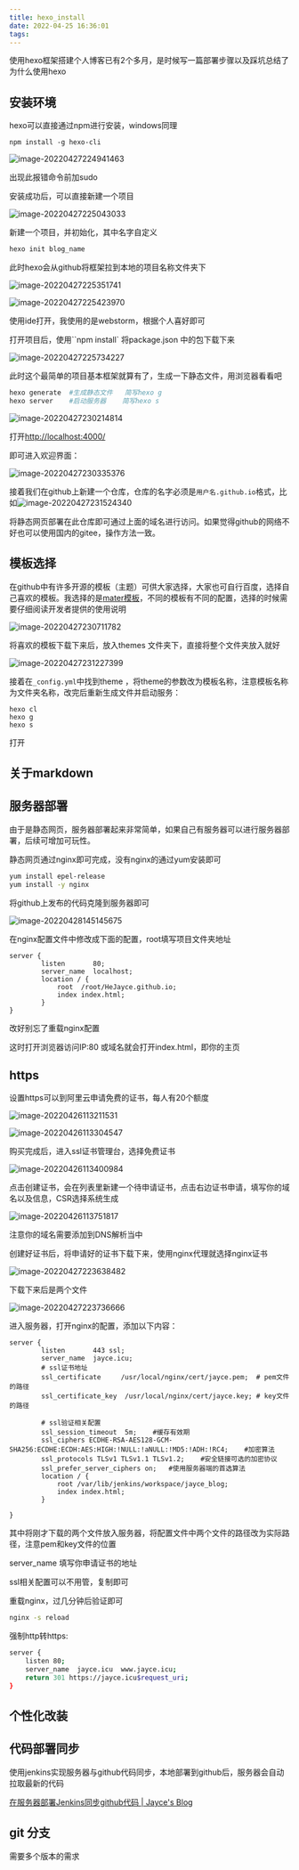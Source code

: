 ```yaml
---
title: hexo_install
date: 2022-04-25 16:36:01
tags:
---
```



使用hexo框架搭建个人博客已有2个多月，是时候写一篇部署步骤以及踩坑总结了
为什么使用hexo

## 安装环境

hexo可以直接通过npm进行安装，windows同理

```
npm install -g hexo-cli
```

![image-20220427224941463](https://jaycehe.oss-cn-hangzhou.aliyuncs.com/image-20220427224941463.png)

出现此报错命令前加sudo

安装成功后，可以直接新建一个项目

![image-20220427225043033](https://jaycehe.oss-cn-hangzhou.aliyuncs.com/image-20220427225043033.png)



新建一个项目，并初始化，其中名字自定义	

```sh
hexo init blog_name
```

此时hexo会从github将框架拉到本地的项目名称文件夹下

![image-20220427225351741](https://jaycehe.oss-cn-hangzhou.aliyuncs.com/image-20220427225351741.png)

![image-20220427225423970](https://jaycehe.oss-cn-hangzhou.aliyuncs.com/image-20220427225423970.png)

使用ide打开，我使用的是webstorm，根据个人喜好即可

打开项目后，使用``npm install` 将package.json 中的包下载下来

![image-20220427225734227](https://jaycehe.oss-cn-hangzhou.aliyuncs.com/image-20220427225734227.png)

此时这个最简单的项目基本框架就算有了，生成一下静态文件，用浏览器看看吧

```sh
hexo generate  #生成静态文件   简写hexo g
hexo server    #启动服务器    简写hexo s
```

![image-20220427230214814](https://jaycehe.oss-cn-hangzhou.aliyuncs.com/image-20220427230214814.png)

打开[http://localhost:4000/](http://localhost:4000/)

即可进入欢迎界面：

![image-20220427230335376](https://jaycehe.oss-cn-hangzhou.aliyuncs.com/image-20220427230335376.png)



接着我们在github上新建一个仓库，仓库的名字必须是`用户名.github.io`格式，比如![image-20220427231524340](https://jaycehe.oss-cn-hangzhou.aliyuncs.com/image-20220427231524340.png)

将静态网页部署在此仓库即可通过上面的域名进行访问。如果觉得github的网络不好也可以使用国内的gitee，操作方法一致。







## 模板选择

在github中有许多开源的模板（主题）可供大家选择，大家也可自行百度，选择自己喜欢的模板。我选择的是[mater模板](https://github.com/blinkfox/hexo-theme-matery)，不同的模板有不同的配置，选择的时候需要仔细阅读开发者提供的使用说明

![image-20220427230711782](https://jaycehe.oss-cn-hangzhou.aliyuncs.com/image-20220427230711782.png)

将喜欢的模板下载下来后，放入themes 文件夹下，直接将整个文件夹放入就好

![image-20220427231227399](https://jaycehe.oss-cn-hangzhou.aliyuncs.com/image-20220427231227399.png)

接着在`_config.yml`中找到theme ，将theme的参数改为模板名称，注意模板名称为文件夹名称，改完后重新生成文件并启动服务：

```
hexo cl
hexo g
hexo s
```

打开

## 关于markdown



## 服务器部署

由于是静态网页，服务器部署起来非常简单，如果自己有服务器可以进行服务器部署，后续可增加可玩性。

静态网页通过nginx即可完成，没有nginx的通过yum安装即可

```sh
yum install epel-release
yum install -y nginx
```

将github上发布的代码克隆到服务器即可

![image-20220428145145675](https://jaycehe.oss-cn-hangzhou.aliyuncs.com/markdown/202204281451049.png)

在nginx配置文件中修改成下面的配置，root填写项目文件夹地址

```nginx
server {
        listen       80;
        server_name  localhost;
        location / {
            root  /root/HeJayce.github.io;
            index index.html;
        }
}
```

改好别忘了重载nginx配置

这时打开浏览器访问IP:80 或域名就会打开index.html，即你的主页



## https

设置https可以到阿里云申请免费的证书，每人有20个额度

![image-20220426113211531](https://jaycehe.oss-cn-hangzhou.aliyuncs.com/markdown/202204261132101.png)



![image-20220426113304547](https://jaycehe.oss-cn-hangzhou.aliyuncs.com/markdown/202204261133715.png)

购买完成后，进入ssl证书管理台，选择免费证书

![image-20220426113400984](https://jaycehe.oss-cn-hangzhou.aliyuncs.com/markdown/202204261134061.png)

点击创建证书，会在列表里新建一个待申请证书，点击右边证书申请，填写你的域名以及信息，CSR选择系统生成

![image-20220426113751817](https://jaycehe.oss-cn-hangzhou.aliyuncs.com/markdown/202204261137893.png)

注意你的域名需要添加到DNS解析当中

创建好证书后，将申请好的证书下载下来，使用nginx代理就选择nginx证书

![image-20220427223638482](https://jaycehe.oss-cn-hangzhou.aliyuncs.com/image-20220427223638482.png)

下载下来后是两个文件

![image-20220427223736666](https://jaycehe.oss-cn-hangzhou.aliyuncs.com/image-20220427223736666.png)

进入服务器，打开nginx的配置，添加以下内容：

```nginx
server {
        listen       443 ssl;
        server_name  jayce.icu;
        # ssl证书地址
        ssl_certificate     /usr/local/nginx/cert/jayce.pem;  # pem文件的路径
        ssl_certificate_key  /usr/local/nginx/cert/jayce.key; # key文件的路径

        # ssl验证相关配置
        ssl_session_timeout  5m;    #缓存有效期
        ssl_ciphers ECDHE-RSA-AES128-GCM-SHA256:ECDHE:ECDH:AES:HIGH:!NULL:!aNULL:!MD5:!ADH:!RC4;    #加密算法
        ssl_protocols TLSv1 TLSv1.1 TLSv1.2;    #安全链接可选的加密协议
        ssl_prefer_server_ciphers on;   #使用服务器端的首选算法
        location / {
            root /var/lib/jenkins/workspace/jayce_blog;
            index index.html;
        }

}
```

其中将刚才下载的两个文件放入服务器，将配置文件中两个文件的路径改为实际路径，注意pem和key文件的位置

server_name 填写你申请证书的地址

ssl相关配置可以不用管，复制即可

重载nginx，过几分钟后验证即可

```sh
nginx -s reload
```

强制http转https:

```sh
server {
    listen 80;
    server_name  jayce.icu  www.jayce.icu;
    return 301 https://jayce.icu$request_uri;
}
```



## 个性化改装

## 代码部署同步

使用jenkins实现服务器与github代码同步，本地部署到github后，服务器会自动拉取最新的代码

[在服务器部署Jenkins同步github代码 | Jayce's Blog](https://jayce.icu/post/jenkins-github.html)



## git 分支

需要多个版本的需求


